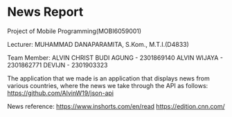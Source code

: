 # News Report

Project of Mobile Programming(MOBI6059001)

Lecturer: MUHAMMAD DANAPARAMITA, S.Kom., M.T.I.(D4833)

Team Member:
ALVIN CHRIST BUDI AGUNG - 2301869140
ALVIN WIJAYA - 2301862771
DEVIJN - 2301903323

The application that we made is an application that displays news from various countries, where the news we take through the API as follows:
https://github.com/AlvinW19/json-api

News reference:
https://www.inshorts.com/en/read
https://edition.cnn.com/
